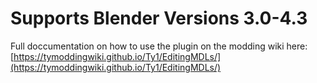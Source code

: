 # Supports Blender Versions 3.0-4.3

Full doccumentation on how to use the plugin on the modding wiki here: [https://tymoddingwiki.github.io/Ty1/EditingMDLs/](https://tymoddingwiki.github.io/Ty1/EditingMDLs/)
